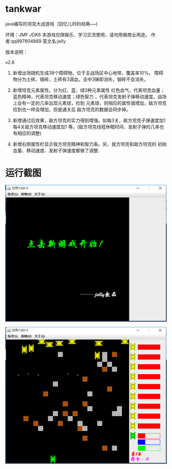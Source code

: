 # tankwar

java编写的坦克大战游戏（回忆儿时的经典~~)


环境：JMF JDK6
本游戏仅限娱乐、学习交流使用，请勿用做商业用途。
作者:qq997904869
英文名:jelly


版本说明：

v2.6 
1. 新增出场随机生成38个障碍物，位于主战场区中心地带，覆盖率10%。
   障碍物分为土砖、钢砖，土砖有3滴血，击中3弹即消失，钢砖不会消失。

2. 新增坦克元素属性。分为红、蓝、绿3种元素属性
   红色血气，代表坦克血量；蓝色精神，代表坦克移动速度；绿色智力 
  ，代表坦克发射子弹移动速度。战场上会有一定的几率出现元素球，捡到
   元素球，则相应的属性值增加，敌方坦克捡到也一样会增加，但是通关后
   敌方坦克的数据会同步掉。

3. 新增通过后效果，敌方坦克的实力得到增强。如每3关，敌方坦克子弹速度加1
   每4关敌方坦克移动速度加1 等。(敌方坦克线程休眠时间、发射子弹的几率也
   有相应的调整)

4.  新增右侧属性栏显示我方坦克精神和智力条。另，我方坦克和敌方坦克的
    初始血量、移动速度、发射子弹速度都做了调整.
 
# 运行截图
![截图1](https://raw.githubusercontent.com/jellyflu/pub_resouces/master/tankwar/1.png)  

![截图2](https://raw.githubusercontent.com/jellyflu/pub_resouces/master/tankwar/2.png)

              






       
       
